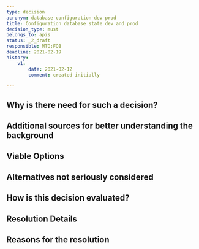 ```yaml
---
type: decision
acronym: database-configuration-dev-prod
title: Configuration database state dev and prod
decision_type: must
belongs_to: apis
status: _2_draft
responsible: MTO;FOB
deadline: 2021-02-19
history:
    v1:
        date: 2021-02-12
        comment: created initially

---
```


## Why is there need for such a decision?

## Additional sources for better understanding the background

## Viable Options

## Alternatives not seriously considered

## How is this decision evaluated?

## Resolution Details

## Reasons for the resolution



